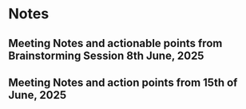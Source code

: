 # Notes

## Meeting Notes and actionable points from Brainstorming Session 8th June, 2025

<!--
  https://docs.google.com/document/d/1dpuE606-FmjvRwFeljrklusvZ77qVIYM-pfFH8Jljh4/edit?tab=t.0
  - ...
-->

## Meeting Notes and action points from 15th of June, 2025

<!--
  https://docs.google.com/document/d/1_w92Wma8BlW930OOlMNA1wU7g0MpB36j7NC3PB6BPZw/edit?tab=t.0>
  - ...
-->
